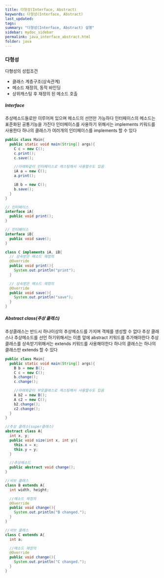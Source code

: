 ```yaml
---
title: 다형성(Interface, Abstract)
keywords: 다형성(Interface, Abstract)
last_updated:
tags:
summary: "다형성(Interface, Abstract) 설명"
sidebar: mydoc_sidebar
permalink: java_interface_abstract.html
folder: java
---
```


### 다형성

다형성의 성립조건
- 클래스 계층구조(상속관계)
- 메소드 재정의, 동적 바인딩
- 상위캐스팅 후 재정의 된 메소드 호출


##### Interface

추상메소드들로만 이루어져 있으며 메소드의 선언만 가능하다
인터페이스의 메소드는 표준화된 공통기능을 가진다
인터페이스를 사용하기 위해서는 implements 키워드를 사용한다
하나의 클래스가 여러개의 인터페이스를 implements 할 수 있다

```java
public class Main{
  public static void main(String[] args){
    C c = new C();
    c.print();
    c.save();

    //아래와같이 인터페이스로 캐스팅해서 사용할수도 있음
    iA a = new C();
    a.print();

    iB b = new C();
    b.save();
  }
}

// 인터페이스
interface iA{
  public void print();
}

// 인터페이스
interface iB{
  public void save();
}

class C implements iA, iB{
  // 상속받은 메소드 재정의
  @Override
  public void print(){
    System.out.println("print");
  }

  // 상속받은 메소드 재정의
  @Override
  public void save(){
    System.out.println("save");
  }
}
```


##### Abstract class(추상 클래스)

추상클래스는 반드시 하나이상의 추상메소드를 가지며 객체를 생성할 수 없다
추상 클래스나 추상메소드를 선언 하기위해서는 이름 앞에 abstract 키워드를 추가해야한다
추상클래스를 상속받기위해서는 extends 키워드를 사용해야한다
하나의 클래스는 하나의 클래스만 extends 할 수 있다

```java
public class Main{
  public static void main(String[] args){
    B b = new B();
    C c = new C();
    b.change();
    c.change();

    //아래와같이 부모클래스로 캐스팅해서 사용할수도 있음
    A b2 = new B();
    A c2 = new C();
    b2.change();
    c2.change();
  }
}

//추상 클래스(super클래스)
abstract class A{
  int x, y;
  public void size(int x, int y){
    this.x = x;
    this.y = y;
  }

  //추상메소드
  public abstract void change();
}

//서브 클래스
class B extends A{
  int width, height;

  //메소드 재정의
  @Override
  public void change(){
    System.out.println("B changed.");
  }
}

//서브 클래스
class C extends A{
  int a;

  //메소드 재정의
  @Override
  public void change(){
    System.out.println("C changed.");
  }
}
```

